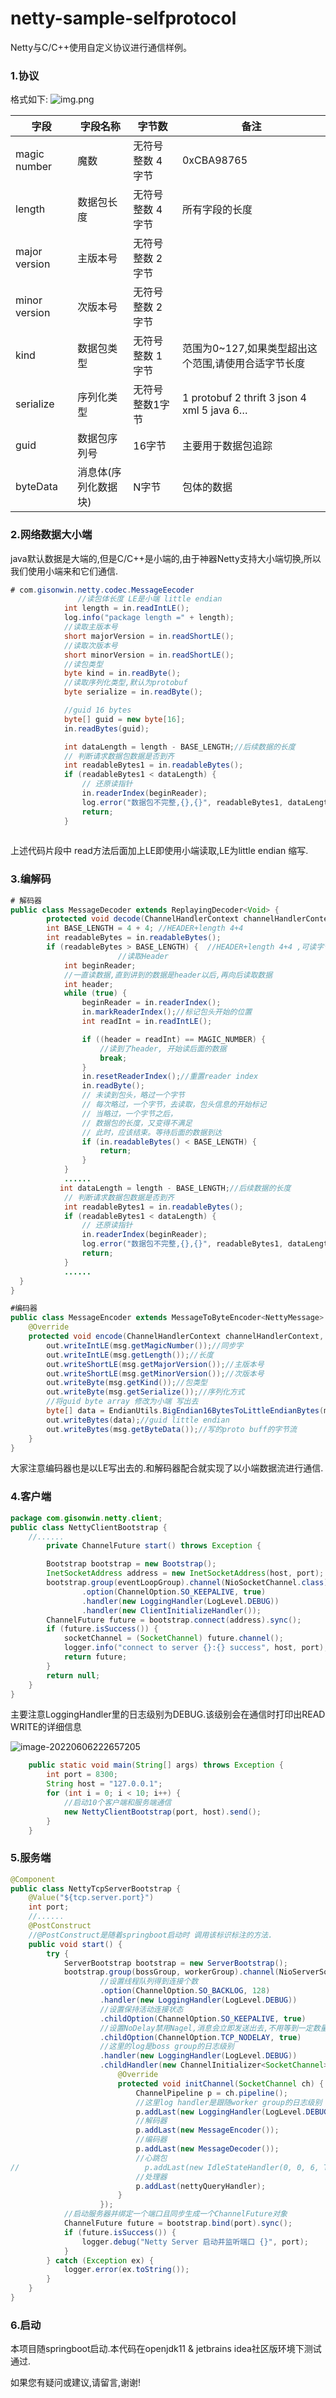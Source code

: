 # netty-sample-selfprotocol
Netty与C/C++使用自定义协议进行通信样例。

### 1.协议

格式如下:
![img.png](img.png)

| 字段          | 字段名称             | 字节数            | 备注                                                |
| ------------- | -------------------- | ----------------- | --------------------------------------------------- |
| magic number  | 魔数                 | 无符号整数 4 字节 | 0xCBA98765                                          |
| length        | 数据包长度           | 无符号整数 4字节  | 所有字段的长度                                      |
| major version | 主版本号             | 无符号整数 2字节  |                                                     |
| minor version | 次版本号             | 无符号整数 2字节  |                                                     |
| kind          | 数据包类型           | 无符号整数 1字节  | 范围为0~127,如果类型超出这个范围,请使用合适字节长度 |
| serialize     | 序列化类型           | 无符号整数1字节   | 1 protobuf 2 thrift 3 json 4 xml 5 java 6…          |
| guid          | 数据包序列号         | 16字节            | 主要用于数据包追踪                                  |
| byteData      | 消息体(序列化数据块) | N字节             | 包体的数据                                          |

### 2.网络数据大小端

java默认数据是大端的,但是C/C++是小端的,由于神器Netty支持大小端切换,所以我们使用小端来和它们通信.

```java
# com.gisonwin.netty.codec.MessageEecoder
               //读包体长度 LE是小端 little endian
            int length = in.readIntLE();
            log.info("package length =" + length);
            //读取主版本号
            short majorVersion = in.readShortLE();
            //读取次版本号
            short minorVersion = in.readShortLE();
            //读包类型
            byte kind = in.readByte();
            //读取序列化类型,默认为protobuf
            byte serialize = in.readByte();

            //guid 16 bytes
            byte[] guid = new byte[16];
            in.readBytes(guid);

            int dataLength = length - BASE_LENGTH;//后续数据的长度
            // 判断请求数据包数据是否到齐
            int readableBytes1 = in.readableBytes();
            if (readableBytes1 < dataLength) {
                // 还原读指针
                in.readerIndex(beginReader);
                log.error("数据包不完整,{},{}", readableBytes1, dataLength);
                return;
            }
 
```

上述代码片段中 read方法后面加上LE即使用小端读取,LE为little endian 缩写.

### 3.编解码

```java
# 解码器
public class MessageDecoder extends ReplayingDecoder<Void> {
        protected void decode(ChannelHandlerContext channelHandlerContext, ByteBuf in, List<Object> out) throws Exception {
        int BASE_LENGTH = 4 + 4; //HEADER+length 4+4
        int readableBytes = in.readableBytes();
        if (readableBytes > BASE_LENGTH) {  //HEADER+length 4+4 ,可读字节要大于header和包体长度才会解码
                        //读取Header
            int beginReader;
            //一直读数据,直到讲到的数据是header以后,再向后读取数据
            int header;
            while (true) {
                beginReader = in.readerIndex();
                in.markReaderIndex();//标记包头开始的位置
                int readInt = in.readIntLE();

                if ((header = readInt) == MAGIC_NUMBER) {
                    //读到了header, 开始读后面的数据
                    break;
                }
                in.resetReaderIndex();//重置reader index
                in.readByte();
                // 未读到包头，略过一个字节
                // 每次略过，一个字节，去读取，包头信息的开始标记
                // 当略过，一个字节之后，
                // 数据包的长度，又变得不满足
                // 此时，应该结束。等待后面的数据到达
                if (in.readableBytes() < BASE_LENGTH) {
                    return;
                }
            }
            ......
           int dataLength = length - BASE_LENGTH;//后续数据的长度
            // 判断请求数据包数据是否到齐
            int readableBytes1 = in.readableBytes();
            if (readableBytes1 < dataLength) {
                // 还原读指针
                in.readerIndex(beginReader);
                log.error("数据包不完整,{},{}", readableBytes1, dataLength);
                return;
            }     
            ......     
  }
}
```

```java
#编码器
public class MessageEncoder extends MessageToByteEncoder<NettyMessage> {
    @Override
    protected void encode(ChannelHandlerContext channelHandlerContext, NettyMessage msg, ByteBuf out) throws Exception {
        out.writeIntLE(msg.getMagicNumber());//同步字
        out.writeIntLE(msg.getLength());//长度
        out.writeShortLE(msg.getMajorVersion());//主版本号
        out.writeShortLE(msg.getMinorVersion());//次版本号
        out.writeByte(msg.getKind());//包类型
        out.writeByte(msg.getSerialize());//序列化方式
        //将guid byte array 修改为小端 写出去
        byte[] data = EndianUtils.BigEndian16BytesToLittleEndianBytes(msg.getGuid());
        out.writeBytes(data);//guid little endian
        out.writeBytes(msg.getByteData());//写的proto buff的字节流
    }
}    
```

大家注意编码器也是以LE写出去的.和解码器配合就实现了以小端数据流进行通信.

### 4.客户端

```java
package com.gisonwin.netty.client;
public class NettyClientBootstrap {
    //......
        private ChannelFuture start() throws Exception {

        Bootstrap bootstrap = new Bootstrap();
        InetSocketAddress address = new InetSocketAddress(host, port);
        bootstrap.group(eventLoopGroup).channel(NioSocketChannel.class)
                .option(ChannelOption.SO_KEEPALIVE, true)
                .handler(new LoggingHandler(LogLevel.DEBUG))
                .handler(new ClientInitializeHandler());
        ChannelFuture future = bootstrap.connect(address).sync();
        if (future.isSuccess()) {
            socketChannel = (SocketChannel) future.channel();
            logger.info("connect to server {}:{} success", host, port);
            return future;
        }
        return null;
    }
}    
```

主要注意LoggingHandler里的日志级别为DEBUG.该级别会在通信时打印出READ WRITE的详细信息

![image-20220606222657205](image-20220606222657205.png)

```java
    public static void main(String[] args) throws Exception {
        int port = 8300;
        String host = "127.0.0.1";
        for (int i = 0; i < 10; i++) {
            //启动10个客户端和服务端通信
            new NettyClientBootstrap(port, host).send();
        }
    }
```

### 5.服务端

```java
@Component
public class NettyTcpServerBootstrap {
    @Value("${tcp.server.port}")
    int port;
    //......
    @PostConstruct
    //@PostConstruct是随着springboot启动时 调用该标识标注的方法.
    public void start() {
        try {
            ServerBootstrap bootstrap = new ServerBootstrap();
            bootstrap.group(bossGroup, workerGroup).channel(NioServerSocketChannel.class)
                    //设置线程队列得到连接个数
                    .option(ChannelOption.SO_BACKLOG, 128)
                    .handler(new LoggingHandler(LogLevel.DEBUG))
                    //设置保持活动连接状态
                    .childOption(ChannelOption.SO_KEEPALIVE, true)
                    //设置NoDelay禁用Nagel,消息会立即发送出去,不用等到一定数量才发送出去
                    .childOption(ChannelOption.TCP_NODELAY, true)
                    //这里的log是boss group的日志级别
                    .handler(new LoggingHandler(LogLevel.DEBUG))
                    .childHandler(new ChannelInitializer<SocketChannel>() {
                        @Override
                        protected void initChannel(SocketChannel ch) {
                            ChannelPipeline p = ch.pipeline();
                            //这里log handler是跟随worker group的日志级别
                            p.addLast(new LoggingHandler(LogLevel.DEBUG));
                            //解码器
                            p.addLast(new MessageEncoder());
                            //编码器
                            p.addLast(new MessageDecoder());
                            //心跳包
//                            p.addLast(new IdleStateHandler(0, 0, 6, TimeUnit.SECONDS));
                            //处理器
                            p.addLast(nettyQueryHandler);
                        }
                    });
            //启动服务器并绑定一个端口且同步生成一个ChannelFuture对象
            ChannelFuture future = bootstrap.bind(port).sync();
            if (future.isSuccess()) {
                logger.debug("Netty Server 启动并监听端口 {}", port);
            }
        } catch (Exception ex) {
            logger.error(ex.toString());
        }
    }
}    
```



### 6.启动

本项目随springboot启动.本代码在openjdk11 & jetbrains idea社区版环境下测试通过.

如果您有疑问或建议,请留言,谢谢!